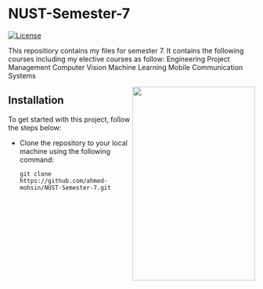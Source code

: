 # NUST-Semester-7
[![License](https://img.shields.io/badge/License-MIT-blue.svg)](https://opensource.org/licenses/MIT)

This repositiory contains my files for semester 7. It contains the following courses including my elective courses as follow:
Engineering Project Management
Computer Vision
Machine Learning
Mobile Communication Systems

[<img align="right" width="250" height="395" src="[[https://media.springernature.com/full/springer-static/cover-hires/book/978-3-031-41734-4?as=webp](https://seeklogo.com/images/N/nust-logo-6FF1FFB78B-seeklogo.com.png)](https://seeklogo.com/images/N/nust-logo-6FF1FFB78B-seeklogo.com.png)"/>]([https://link.springer.com/book/10.1007/978-3-031-41676-7](https://nust.edu.pk/))

## Installation
To get started with this project, follow the steps below:

- Clone the repository to your local machine using the following command:

    ```fish
    git clone https://github.com/ahmed-mohsin/NUST-Semester-7.git
    ```

